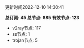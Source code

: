 更新时间2022-12-10 14:30:41

**总订阅: 45**
**总节点: 685**
**有效节点: 123**
- v2ray节点: 117
- ss节点: 1
- trojan节点: 5
